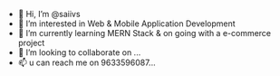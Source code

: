 - 👋 Hi, I’m @saiivs
- 👀 I’m interested in Web & Mobile Application Development
- 🌱 I’m currently learning MERN Stack & on going with a e-commerce project
- 💞️ I’m looking to collaborate on ...
- 📫 u can reach me on 9633596087...

<!---
saiivs/saiivs is a ✨ special ✨ repository because its `README.md` (this file) appears on your GitHub profile.
You can click the Preview link to take a look at your changes.
--->
